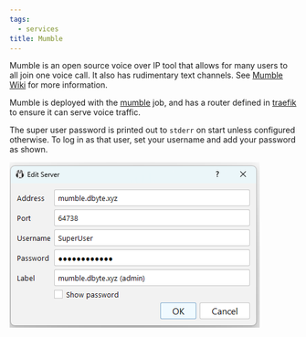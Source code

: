 ```yaml
---
tags:
  - services
title: Mumble
---
```


Mumble is an open source voice over IP tool that allows for many users to all join one voice call. It also has rudimentary text channels. See [Mumble Wiki](https://wiki.mumble.info/wiki/Main_Page) for more information.

Mumble is deployed with the [mumble](../jobs/mumble.hcl) job, and has a router defined in [traefik](../jobs/traefik.hcl) to ensure it can serve voice traffic.

The super user password is printed out to `stderr` on start unless configured otherwise. To log in as that user, set your username and add your password as shown.

![](attachments/Pasted%20image%2020231217012152.png)
